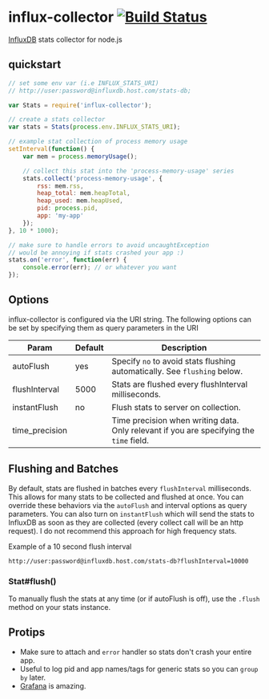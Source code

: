 # influx-collector [![Build Status](https://travis-ci.org/defunctzombie/node-influx-collector.svg?branch=master)](https://travis-ci.org/defunctzombie/node-influx-collector)

[InfluxDB](http://influxdb.com/) stats collector for node.js

## quickstart

```js
// set some env var (i.e INFLUX_STATS_URI)
// http://user:password@influxdb.host.com/stats-db;

var Stats = require('influx-collector');

// create a stats collector
var stats = Stats(process.env.INFLUX_STATS_URI);

// example stat collection of process memory usage
setInterval(function() {
    var mem = process.memoryUsage();

    // collect this stat into the 'process-memory-usage' series
    stats.collect('process-memory-usage', {
        rss: mem.rss,
        heap_total: mem.heapTotal,
        heap_used: mem.heapUsed,
        pid: process.pid,
        app: 'my-app'
    });
}, 10 * 1000);

// make sure to handle errors to avoid uncaughtException
// would be annoying if stats crashed your app :)
stats.on('error', function(err) {
    console.error(err); // or whatever you want
});
```

## Options

influx-collector is configured via the URI string. The following options can be set by specifying them as query parameters in the URI

| Param | Default | Description |
| --- | --- | --- |
| autoFlush | yes | Specify `no` to avoid stats flushing automatically. See `flushing` below. |
| flushInterval | 5000 | Stats are flushed every flushInterval milliseconds. |
| instantFlush | no | Flush stats to server on collection. |
| time_precision |  | Time precision when writing data. Only relevant if you are specifying the `time` field. |

## Flushing and Batches

By default, stats are flushed in batches every `flushInterval` milliseconds. This allows for many stats to be collected and flushed at once. You can override these behaviors via the `autoFlush` and interval options as query parameters. You can also turn on `instantFlush` which will send the stats to InfluxDB as soon as they are collected (every collect call will be an http request). I do not recommend this approach for high frequency stats.

Example of a 10 second flush interval

```
http://user:password@influxdb.host.com/stats-db?flushInterval=10000
```

### Stat#flush()

To manually flush the stats at any time (or if autoFlush is off), use the `.flush` method on your stats instance.

## Protips

* Make sure to attach and `error` handler so stats don't crash your entire app.
* Useful to log pid and app names/tags for generic stats so you can `group by` later.
* [Grafana](http://grafana.org/) is amazing.
